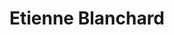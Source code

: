 ---
title: Etienne Blanchard

family:
  sort: Blanchard
  given: Blanchard

parents:
  - name: "Philippe Blanchard"
    type: "Father"
  - name: "Sophie Blanchard"
    type: "Mother"

siblings:
  - name: "Isabelle Santini"
    type: Sister

partners:
  - name: "Giovanna Santini"
    type: "Wife"

children:
  - name: "Emilia Santini"
    type: "Daughter"

char_data:
  - element_title: "Pronouns"
    element: ""
  - element_title: "Race"
    element: ""
  - element_title: "Age"
    element: ""
  - element_title: "Height"
    element: ""
  - element_title: "Hair"
    element: ""
  - element_title: "Skin"
    element: ""
  - element_title: "Eyes"
    element: ""

excerpt: "The husband of Giovanna Santini, and aid to her family's financial endeavors. He dutifully following his wife's lead in handling their affairs, and the pair are quite happy."

sidebar:
  nav: main
---